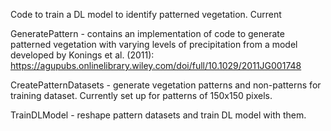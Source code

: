 Code to train a DL model to identify patterned vegetation. Current



GeneratePattern - contains an implementation of code to generate patterned vegetation with varying levels of precipitation from a model developed by Konings et al. (2011): https://agupubs.onlinelibrary.wiley.com/doi/full/10.1029/2011JG001748

CreatePatternDatasets - generate vegetation patterns and non-patterns for training dataset. Currently set up for patterns of 150x150 pixels.

TrainDLModel - reshape pattern datasets and train DL model with them.
